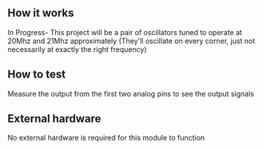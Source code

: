 <!---

This file is used to generate your project datasheet. Please fill in the information below and delete any unused
sections.

You can also include images in this folder and reference them in the markdown. Each image must be less than
512 kb in size, and the combined size of all images must be less than 1 MB.
-->

## How it works

In Progress- This project will be a pair of oscillators tuned to operate at 20Mhz and 21Mhz approximately (They'll oscillate on every corner, just not necessarily at exactly the right frequency)

## How to test

Measure the output from the first two analog pins to see the output signals 

## External hardware

No external hardware is required for this module to function

